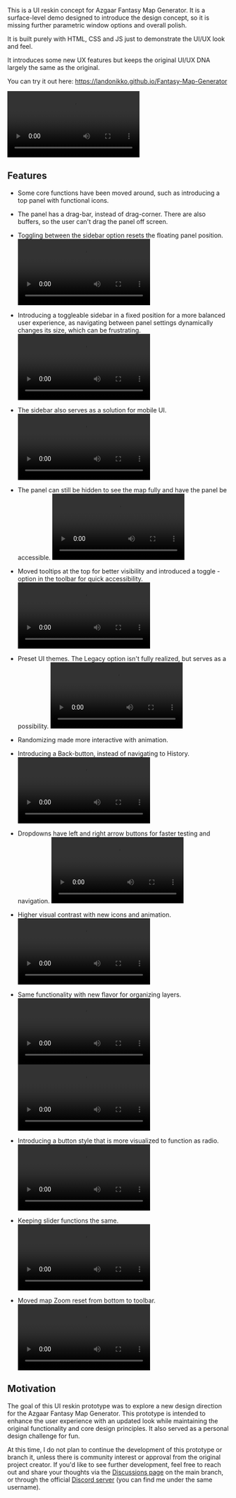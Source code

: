 This is a UI reskin concept for Azgaar Fantasy Map Generator. It is a surface-level demo designed to introduce the design concept, so it is missing further parametric window options and overall polish.

It is built purely with HTML, CSS and JS just to demonstrate the UI/UX look and feel.

It introduces some new UX features but keeps the original UI/UX DNA largely the same as the original.

You can try it out here: https://landonikko.github.io/Fantasy-Map-Generator

<video src="https://github.com/user-attachments/assets/4883a13f-a56f-46f5-af11-01597d586dca"></video>

## Features
- Some core functions have been moved around, such as introducing a top panel with functional icons.

- The panel has a drag-bar, instead of drag-corner. There are also buffers, so the user can't drag the panel off screen.
- Toggling between the sidebar option resets the floating panel position.
<video src="https://github.com/user-attachments/assets/bcc44adf-f1a9-41da-9026-f51f007513fc"></video>

- Introducing a toggleable sidebar in a fixed position for a more balanced user experience, as navigating between panel settings dynamically changes its size, which can be frustrating.
<video src="https://github.com/user-attachments/assets/48f620c3-4a10-496d-9545-00146019716a"></video>

- The sidebar also serves as a solution for mobile UI.
<video src="https://github.com/user-attachments/assets/48f620c3-4a10-496d-9545-00146019716a"></video>

- The panel can still be hidden to see the map fully and have the panel be accessible.
<video src="https://github.com/user-attachments/assets/5f243524-3173-423e-8ce8-077202b6137f"></video>

- Moved tooltips at the top for better visibility and introduced a toggle -option in the toolbar for quick accessibility.
<video src="https://github.com/user-attachments/assets/481ef597-4064-4285-ad05-c59c594b5fc8"></video>

- Preset UI themes. The Legacy option isn't fully realized, but serves as a possibility.
<video src="https://github.com/user-attachments/assets/e88db3cf-1a2a-440a-86c8-0bc4dd9f791f"></video>

- Randomizing made more interactive with animation.
- Introducing a Back-button, instead of navigating to History.
<video src="https://github.com/user-attachments/assets/9128efcd-9745-4851-9f93-3fd59c8e87ef"></video>

- Dropdowns have left and right arrow buttons for faster testing and navigation.
<video src="https://github.com/user-attachments/assets/f6745683-b54b-4c55-bc35-85535aad646c"></video>

- Higher visual contrast with new icons and animation.
<video src="https://github.com/user-attachments/assets/429c0633-d8f7-4f54-ae5b-a839aca12188"></video>

- Same functionality with new flavor for organizing layers.
<video src="https://github.com/user-attachments/assets/006524a3-b916-42d4-9f08-1f9a9fcbf0d5"></video>
<video src="https://github.com/user-attachments/assets/cab1a9a0-ea5b-423a-9939-0832e2a4af71"></video>

- Introducing a button style that is more visualized to function as radio.
<video src="https://github.com/user-attachments/assets/c8b8c5ef-9c7b-41be-94a1-f6e21ff3f59f"></video>

- Keeping slider functions the same.
<video src="https://github.com/user-attachments/assets/d30561b0-7d59-43c8-a704-0662b1842971"></video>

- Moved map Zoom reset from bottom to toolbar.
<video src="https://github.com/user-attachments/assets/d67ca9c8-2dad-42c6-b723-118267fed4f8"></video>

## Motivation
The goal of this UI reskin prototype was to explore a new design direction for the Azgaar Fantasy Map Generator. This prototype is intended to enhance the user experience with an updated look while maintaining the original functionality and core design principles. It also served as a personal design challenge for fun.

At this time, I do not plan to continue the development of this prototype or branch it, unless there is community interest or approval from the original project creator. If you'd like to see further development, feel free to reach out and share your thoughts via the [Discussions page](https://github.com/Azgaar/Fantasy-Map-Generator/discussions/1223) on the main branch, or through the official [Discord server](https://discordapp.com/invite/X7E84HU) (you can find me under the same username).